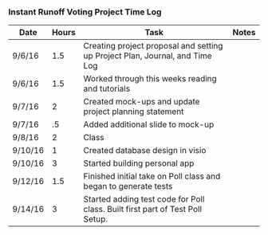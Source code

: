 ### Instant Runoff Voting Project Time Log

| Date | Hours | Task | Notes |
|------|------|-------|-------|
| 9/6/16 | 1.5 | Creating project proposal and setting up Project Plan, Journal, and Time Log | |
| 9/6/16 | 1.5 | Worked through this weeks reading and tutorials | |
| 9/7/16 | 2 | Created mock-ups and update project planning statement | |
| 9/7/16 | .5 | Added additional slide to mock-up | |
| 9/8/16 | 2 | Class | |
| 9/10/16 | 1 | Created database design in visio | |
| 9/10/16 | 3 | Started building personal app | |
| 9/12/16 | 1.5 | Finished initial take on Poll class and began to generate tests | |
| 9/14/16 | 3 | Started adding test code for Poll class. Built first part of Test Poll Setup. |
